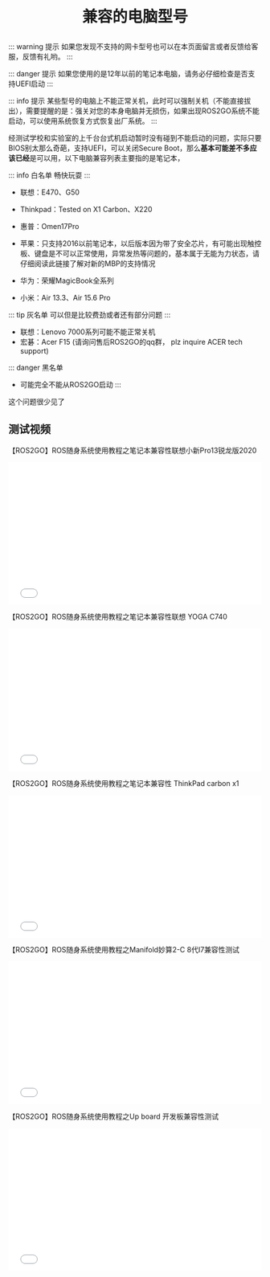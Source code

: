 <p style="font-size:30px ; font-weight:bolder; text-align:center">兼容的电脑型号</p>

::: warning 提示
如果您发现不支持的网卡型号也可以在本页面留言或者反馈给客服，反馈有礼哟。
:::

::: danger 提示
如果您使用的是12年以前的笔记本电脑，请务必仔细检查是否支持UEFI启动
:::

::: info 提示
某些型号的电脑上不能正常关机，此时可以强制关机（不能直接拔出），需要提醒的是：强关对您的本身电脑并无损伤，如果出现ROS2GO系统不能启动，可以使用系统恢复方式恢复出厂系统。
:::



经测试学校和实验室的上千台台式机启动暂时没有碰到不能启动的问题，实际只要BIOS别太那么奇葩，支持UEFI，可以关闭Secure Boot，那么**基本可能差不多应该已经**是可以用，以下电脑兼容列表主要指的是笔记本，

::: info 白名单
畅快玩耍
:::

- 联想：E470、G50

- Thinkpad：Tested on X1 Carbon、X220

- 惠普：Omen17Pro

- 苹果：只支持2016以前笔记本，以后版本因为带了安全芯片，有可能出现触控板、键盘是不可以正常使用，异常发热等问题的，基本属于无能为力状态，请仔细阅读此链接了解对新的MBP的支持情况

- 华为：荣耀MagicBook全系列

- 小米：Air 13.3、Air 15.6 Pro

::: tip 灰名单
可以但是比较费劲或者还有部分问题
:::

- 联想：Lenovo 7000系列可能不能正常关机
- 宏碁：Acer F15 (请询问售后ROS2GO的qq群， plz inquire ACER tech support)

::: danger 黑名单
- 可能完全不能从ROS2GO启动
:::

这个问题很少见了

## 测试视频

【ROS2GO】ROS随身系统使用教程之笔记本兼容性联想小新Pro13锐龙版2020

<div style="position: relative; padding-bottom: 56.25%; height: 0;">
  <iframe src="//player.bilibili.com/player.html?aid=583439719&bvid=BV1Uz4y197dP&cid=201273021&p=1&autoplay=0" frameborder="no" scrolling="no" 
    style="position: absolute; top: 0; left: 0; width: 100%; height: 100%;"></iframe>
</div>

【ROS2GO】ROS随身系统使用教程之笔记本兼容性联想 YOGA C740

<div style="position: relative; padding-bottom: 56.25%; height: 0;">
  <iframe src="//player.bilibili.com/player.html?aid=841039962&bvid=BV1h54y1B7cT&cid=203574808&p=1&autoplay=0" frameborder="no" scrolling="no" 
    style="position: absolute; top: 0; left: 0; width: 100%; height: 100%;"></iframe>
</div>

【ROS2GO】ROS随身系统使用教程之笔记本兼容性 ThinkPad carbon x1

<div style="position: relative; padding-bottom: 56.25%; height: 0;">
  <iframe src="//player.bilibili.com/player.html?aid=926076448&bvid=BV1xT4y1J7Uu&cid=203592423&p=1&autoplay=0" frameborder="no" scrolling="no" 
    style="position: absolute; top: 0; left: 0; width: 100%; height: 100%;"></iframe>
</div>

【ROS2GO】ROS随身系统使用教程之Manifold妙算2-C 8代I7兼容性测试

<div style="position: relative; padding-bottom: 56.25%; height: 0;">
  <iframe src="//player.bilibili.com/player.html?aid=243789560&bvid=BV1Mv411z7Mi&cid=212258480&p=1&autoplay=0" frameborder="no" scrolling="no" 
    style="position: absolute; top: 0; left: 0; width: 100%; height: 100%;"></iframe>
</div>

【ROS2GO】ROS随身系统使用教程之Up board 开发板兼容性测试

<div style="position: relative; padding-bottom: 56.25%; height: 0;">
  <iframe src="//player.bilibili.com/player.html?aid=243951912&bvid=BV17v411q7jU&cid=213329574&p=1&autoplay=0" frameborder="no" scrolling="no" 
    style="position: absolute; top: 0; left: 0; width: 100%; height: 100%;"></iframe>
</div>

